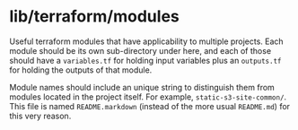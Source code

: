 # lib/terraform/modules

Useful terraform modules that have applicability to multiple projects. Each
module should be its own sub-directory under here, and each of those should have
a `variables.tf` for holding input variables plus an `outputs.tf` for holding the
outputs of that module.

Module names should include an unique string to distinguish them from modules
located in the project itself. For example, `static-s3-site-common/`. This file
is named `README.markdown` (instead of the more usual `README.md`) for this very
reason.
